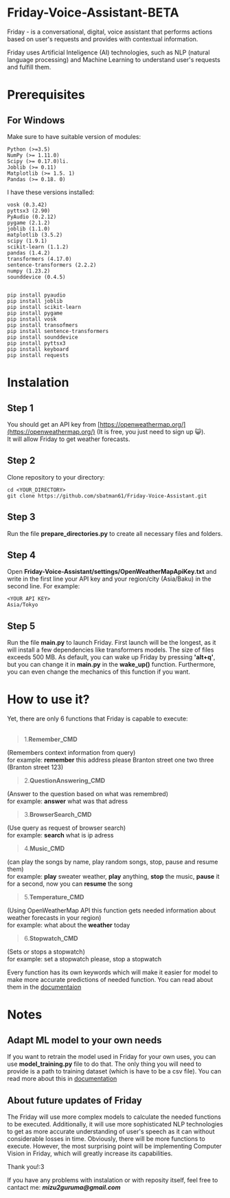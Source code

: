 # Friday-Voice-Assistant-BETA
Friday - is a conversational, digital, voice assistant that performs actions based on user's requests and provides with contextual information. 

Friday uses Artificial Inteligence (AI) technologies, such as NLP (natural language processing) and Machine Learning to understand user's requests and fulfill them.


# Prerequisites
## For Windows
Make sure to have suitable version of modules:
```
Python (>=3.5)
NumPy (>= 1.11.0)
Scipy (>= 0.17.0)li.
Joblib (>= 0.11)
Matplotlib (>= 1.5. 1)
Pandas (>= 0.18. 0)
```

I have these versions installed:
```
vosk (0.3.42)  
pyttsx3 (2.90)  
PyAudio (0.2.12)  
pygame (2.1.2)  
joblib (1.1.0)
matplotlib (3.5.2)
scipy (1.9.1)
scikit-learn (1.1.2)
pandas (1.4.2)
transformers (4.17.0)
sentence-transformers (2.2.2)
numpy (1.23.2)
sounddevice (0.4.5)


```

```
pip install pyaudio
pip install joblib  
pip install scikit-learn  
pip install pygame  
pip install vosk  
pip install transofmers
pip install sentence-transformers  
pip install sounddevice  
pip install pyttsx3  
pip install keyboard  
pip install requests
```

# Instalation

## Step 1
You should get an API key from [https://openweathermap.org/](https://openweathermap.org/) (It is free, you just need to sign up 😺).  
It will allow Friday to get weather forecasts.  

## Step 2
Clone repository to your directory:
```
cd <YOUR_DIRECTORY>
git clone https://github.com/sbatman61/Friday-Voice-Assistant.git 
```
## Step 3
Run the file __prepare_directories.py__ to create all necessary files and folders.

## Step 4
Open __Friday-Voice-Assistant/settings/OpenWeatherMapApiKey.txt__ and write in the first line your API key and your region/city (Asia/Baku) in the second line. For example:  
```
<YOUR API KEY>  
Asia/Tokyo  
```

## Step 5
Run the file __main.py__  to launch Friday. First launch will be the longest, as it will install a few dependencies like transformers models. The size of files exceeds 500 MB. As default, you can wake up Friday by pressing __'alt+q'__, but you can change it in __main.py__ in the __wake_up()__ function. Furthermore, you can even change the mechanics of this function if you want. 


# How to use it?
Yet, there are only 6 functions that Friday is capable to execute:<br><br/>

>1.**Remember_CMD**  
>
(Remembers context information from query)  
for example: __remember__ this address please Branton street one two three (Branton street 123)

>2.**QuestionAnswering_CMD**  
>
(Answer to the question based on what was remembred)  
for example: __answer__ what was that adress

>3.**BrowserSearch_CMD** 
>
(Use query as request of browser search)  
for example: __search__ what is ip adress

>4.**Music_CMD**  
>
(can play the songs by name, play random songs, stop, pause and resume them)  
for example: __play__ sweater weather, __play__ anything, __stop__ the music, __pause__ it for a second, now you can **resume** the song

>5.**Temperature_CMD**  
>
(Using OpenWeatherMap API this function gets needed information about weather forecasts in your region)  
for example: what about the __weather__ today

>6.**Stopwatch_CMD**  
>
(Sets or stops a stopwatch)  
for example: set a stopwatch please, stop a stopwatch  
  
Every function has its own keywords which will make it easier for model to make more accurate predictions of needed function. You can read about them in the [documentaion]() 

# Notes  

## Adapt ML model to your own needs
If you want to retrain the model used in Friday for your own uses, you can use __model_training.py__ file to do that. The only thing you will need to provide is a path to training dataset (which is have to be a csv file). You can read more about this in [documentation]()
## About future updates of Friday
The Friday will use more complex models to calculate the needed functions to be executed. Additionally, it will use more sophisticated NLP technologies to get as more accurate understanding of user's speech as it can without considerable losses in time. Obviously, there will be more functions to execute. However, the most surprising point will be implementing Computer Vision in Friday, which will greatly increase its capabilities.   


Thank you!:3

If you have any problems with instalation or with reposity itself, feel free to cantact me: **_mizu2guruma@gmail.com_**
